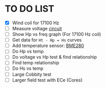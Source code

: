 # TO DO LIST

- [x] Wind coil for 17100 Hz
- [ ] Measure voltage [circuit](https://startingelectronics.org/articles/arduino/measuring-voltage-with-arduino/)
- [ ] Show Hp vs freq graph (For 17100 Hz coil)
- [ ] Get data for `Ht - Hp = Hs` curves
- [ ] Add temperature sensor: [BME280](https://github.com/catdog2/mpy_bme280_esp8266)
- [ ] Do Hp vs temp
- [ ] Do voltage vs Hp test & find relationship
- [ ] Find temp relationship
- [ ] Do Hs vs temp
- [ ] Large Cobbity test
- [ ] Larger field test with ECe (Cores)
